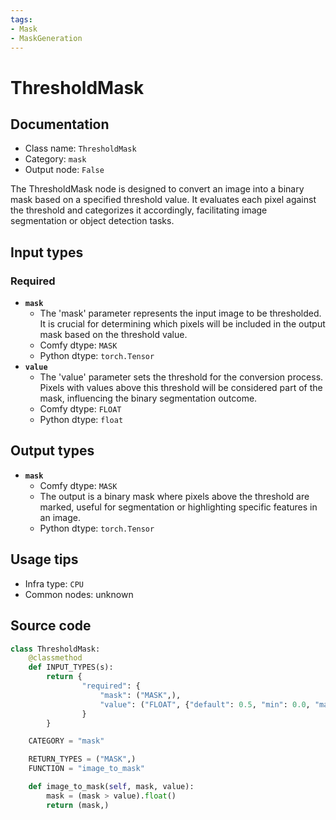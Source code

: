 ```yaml
---
tags:
- Mask
- MaskGeneration
---
```


# ThresholdMask
## Documentation
- Class name: `ThresholdMask`
- Category: `mask`
- Output node: `False`

The ThresholdMask node is designed to convert an image into a binary mask based on a specified threshold value. It evaluates each pixel against the threshold and categorizes it accordingly, facilitating image segmentation or object detection tasks.
## Input types
### Required
- **`mask`**
    - The 'mask' parameter represents the input image to be thresholded. It is crucial for determining which pixels will be included in the output mask based on the threshold value.
    - Comfy dtype: `MASK`
    - Python dtype: `torch.Tensor`
- **`value`**
    - The 'value' parameter sets the threshold for the conversion process. Pixels with values above this threshold will be considered part of the mask, influencing the binary segmentation outcome.
    - Comfy dtype: `FLOAT`
    - Python dtype: `float`
## Output types
- **`mask`**
    - Comfy dtype: `MASK`
    - The output is a binary mask where pixels above the threshold are marked, useful for segmentation or highlighting specific features in an image.
    - Python dtype: `torch.Tensor`
## Usage tips
- Infra type: `CPU`
- Common nodes: unknown


## Source code
```python
class ThresholdMask:
    @classmethod
    def INPUT_TYPES(s):
        return {
                "required": {
                    "mask": ("MASK",),
                    "value": ("FLOAT", {"default": 0.5, "min": 0.0, "max": 1.0, "step": 0.01}),
                }
        }

    CATEGORY = "mask"

    RETURN_TYPES = ("MASK",)
    FUNCTION = "image_to_mask"

    def image_to_mask(self, mask, value):
        mask = (mask > value).float()
        return (mask,)

```
